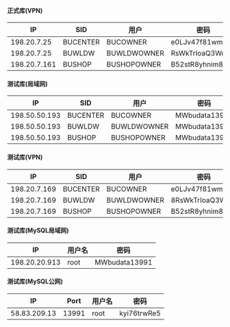 #### 正式库(VPN)

| IP           | SID      | 用户        | 密码             | sys          |
| ------------ | -------- | ----------- | ---------------- | ------------ |
| 198.20.7.25  | BUCENTER | BUCOWNER    | e0LJv47f81wmda3  | Tr54!ygH87#a |
| 198.20.7.25  | BUWLDW   | BUWLDWOWNER | RsWkTrIoaQ3Wo8t  | Tr54!ygH87#a |
| 198.20.7.161 | BUSHOP   | BUSHOPOWNER | B52stR8yhnim8z1Z |              |

#### 测试库(局域网)

| IP           | SID      | 用户        | 密码             |
| ------------ | -------- | ----------- | ---------------- |
| 198.50.50.193 | BUCENTER | BUCOWNER    | MWbudata13991  |
| 198.50.50.193 | BUWLDW   | BUWLDWOWNER | MWbudata13991 |
| 198.50.50.193 | BUSHOP   | BUSHOPOWNER | MWbudata13991 |

#### 测试库(VPN)

| IP           | SID      | 用户        | 密码             |
| ------------ | -------- | ----------- | ---------------- |
| 198.20.7.169 | BUCENTER | BUCOWNER    | e0LJv47f81wmda3  |
| 198.20.7.169 | BUWLDW   | BUWLDWOWNER | 8RsWkTrIoaQ3Wo8t |
| 198.20.7.169 | BUSHOP   | BUSHOPOWNER | B52stR8yhnim8z1Z |

#### 测试库(MySQL局域网)

| IP           | 用户名 | 密码     |
| ------------ | ------ | -------- |
| 198.20.20.913 | root   | MWbudata13991 |

#### 测试库(MySQL公网)

| IP           | Port | 用户名 | 密码     |
| ------------ | ------ | -------- | -------- |
| 58.83.209.13 | 13991 | root   | kyi76trwRe5 |

